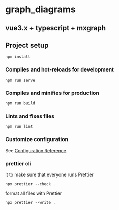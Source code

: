 # graph_diagrams

## vue3.x + typescript + mxgraph

## Project setup

```
npm install
```

### Compiles and hot-reloads for development

```
npm run serve
```

### Compiles and minifies for production

```
npm run build
```

### Lints and fixes files

```
npm run lint
```

### Customize configuration

See [Configuration Reference](https://cli.vuejs.org/config/).

### prettier cli

it to make sure that everyone runs Prettier

```
npx prettier --check .
```

format all files with Prettier

```
npx prettier --write .
```
